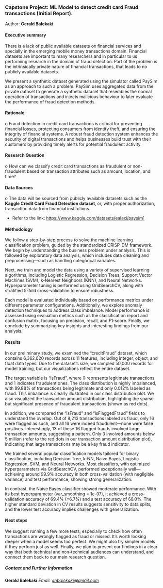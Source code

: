 ### Capstone Project: ML Model to detect credit card Fraud transactions (Initial Report). 

Author: **Gerald Balekaki**

#### Executive summary
There is a lack of public available datasets on financial services and specially in the emerging mobile money transactions domain. Financial datasets are important to many researchers and in particular to us performing research in the domain of fraud detection. Part of the problem is the intrinsically private nature of financial transactions, that leads to no publicly available datasets.

We present a synthetic dataset generated using the simulator called PaySim as an approach to such a problem. PaySim uses aggregated data from the private dataset to generate a synthetic dataset that resembles the normal operation of transactions and injects malicious behaviour to later evaluate the performance of fraud detection methods.

#### Rationale
o	Fraud detection in credit card transactions is critical for preventing financial losses, protecting consumers from identity theft, and ensuring the integrity of financial systems. A robust fraud detection system enhances the security of digital transactions and helps businesses build trust with their customers by providing timely alerts for potential fraudulent activity.

#### Research Question
o	How can we classify credit card transactions as fraudulent or non-fraudulent based on transaction attributes such as amount, location, and time?

#### Data Sources
o	The data will be sourced from publicly available datasets such as the **Kaggle Credit Card Fraud Detection dataset**, or, with proper authorization, transaction data from financial institutions.
  - Refer to the link:  https://www.kaggle.com/datasets/ealaxi/paysim1
    

#### Methodology

We follow a step-by-step process to solve the machine learning classification problem, guided by the standardized CRISP-DM framework. We begin by understanding the business problem under analysis. This is followed by exploratory data analysis, which includes data cleaning and preprocessing—such as handling categorical variables.

Next, we train and model the data using a variety of supervised learning algorithms, including Logistic Regression, Decision Trees, Support Vector Machines (SVM), k-Nearest Neighbors (KNN), and Neural Networks. Hyperparameter tuning is performed using GridSearchCV, along with stratified 5-fold cross-validation to ensure robustness.

Each model is evaluated individually based on performance metrics under different parameter configurations. Additionally, we explore anomaly detection techniques to address class imbalance. Model performance is assessed using evaluation metrics such as the classification report and confusion matrix, focusing on precision, recall, and F1-score. Finally, we conclude by summarizing key insights and interesting findings from our analysis. 

#### Results
In our preliminary study, we examined the “creditFraud” dataset, which contains 6,362,620 records across 11 features, including integer, object, and float data types. Due to the dataset’s size, we sampled 50,000 records for model training, but our visualizations reflect the entire dataset.

The target variable is “isFraud”, where 0 represents legitimate transactions and 1 indicates fraudulent ones. The class distribution is highly imbalanced, with 99.88% of transactions being legitimate and only 0.012% labeled as fraud. This imbalance is clearly illustrated in our class distribution plot. We also visualized the transaction amount distribution, highlighting the sparse but significant presence of fraudulent transactions (shown as red dots).

In addition, we compared the “isFraud” and “isFlaggedFraud” fields to understand the overlap. Out of 8,213 transactions labeled as fraud, only 16 were flagged as such, and all 16 were indeed fraudulent—none were false positives. Interestingly, 13 of these 16 flagged frauds involved large transaction amounts, suggesting a pattern. Only 3 involved amounts below 5 million (refer to the red dots in our transaction amount distribution plot), indicating that large transactions may be a key fraud indicator.

We trained several popular classification models tailored for binary classification, including Decision Tree, k-NN, Naive Bayes, Logistic Regression, SVM, and Neural Networks. Most classifiers, with optimized hyperparameters via GridSearchCV, performed exceptionally well—achieving around 99.9% accuracy in both cross-validation (with negligible variance) and test performance, showing strong generalization.

In contrast, the Naive Bayes classifier showed moderate performance. With its best hyperparameter (var_smoothing = 1e-07), it achieved a cross-validation accuracy of 69.4% (±6.7%) and a test accuracy of 66.0%. The higher standard deviation in CV results suggests sensitivity to data splits, and the lower test accuracy implies challenges with generalization.

#### Next steps
We suggest running a few more tests, especially to check how often transactions are wrongly flagged as fraud or missed. It’s worth looking deeper when a model seems too perfect. We might also try simpler models if they perform just as well. Finally, we plan to present our findings in a clear way that both technical and non-technical audiences can understand, and connect them back to our main research question.


##### Contact and Further Information
  **Gerald Balekaki**
  *Email: gnbalekaki@gmail.com*
